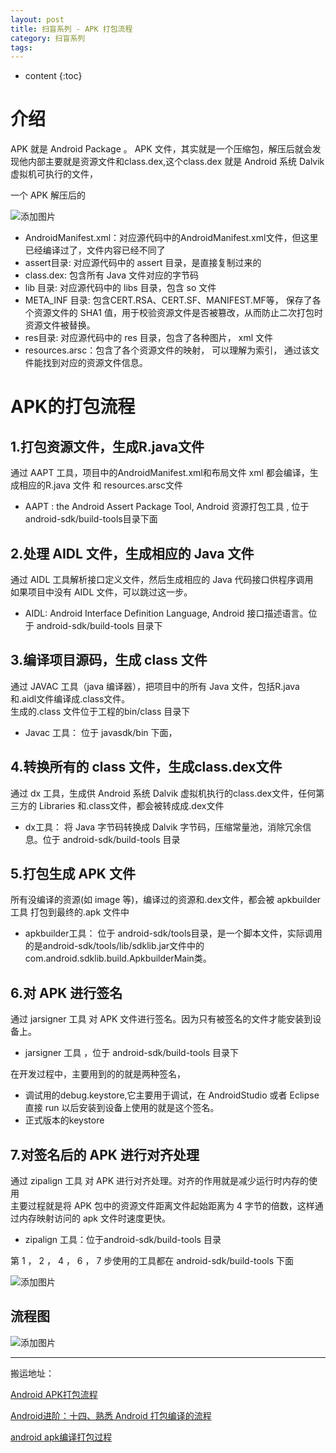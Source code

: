 ```yaml
---
layout: post
title: 扫盲系列 - APK 打包流程
category: 扫盲系列
tags:  
---
```

* content
{:toc}

# 介绍
APK 就是 Android Package 。
APK 文件，其实就是一个压缩包，解压后就会发现他内部主要就是资源文件和class.dex,这个class.dex 就是 Android 系统 Dalvik 虚拟机可执行的文件，

一个 APK 解压后的

![添加图片](../../../../images/apk_build_dic.png)
* AndroidManifest.xml：对应源代码中的AndroidManifest.xml文件，但这里已经编译过了，文件内容已经不同了
* assert目录: 对应源代码中的 assert 目录，是直接复制过来的
* class.dex: 包含所有 Java 文件对应的字节码
* lib 目录: 对应源代码中的 libs 目录，包含 so 文件
* META_INF 目录: 包含CERT.RSA、CERT.SF、MANIFEST.MF等， 保存了各个资源文件的 SHA1 值，用于校验资源文件是否被篡改，从而防止二次打包时资源文件被替换。
* res目录: 对应源代码中的 res 目录，包含了各种图片， xml 文件
* resources.arsc：包含了各个资源文件的映射， 可以理解为索引， 通过该文件能找到对应的资源文件信息。

# APK的打包流程

## 1.打包资源文件，生成R.java文件
通过 AAPT 工具，项目中的AndroidManifest.xml和布局文件 xml 都会编译，生成相应的R.java 文件 和 resources.arsc文件
* AAPT  : the Android Assert Package Tool, Android 资源打包工具 , 位于 android-sdk/build-tools目录下面

## 2.处理 AIDL 文件，生成相应的 Java 文件
通过 AIDL 工具解析接口定义文件，然后生成相应的 Java 代码接口供程序调用   
如果项目中没有 AIDL 文件，可以跳过这一步。
* AIDL:  Android Interface Definition Language, Android 接口描述语言。位于 android-sdk/build-tools 目录下

## 3.编译项目源码，生成 class 文件
通过 JAVAC 工具（java 编译器），把项目中的所有 Java 文件，包括R.java 和.aidl文件编译成.class文件。    
生成的.class 文件位于工程的bin/class 目录下
* Javac 工具： 位于 javasdk/bin 下面，

## 4.转换所有的 class 文件，生成class.dex文件
通过 dx 工具，生成供 Android 系统 Dalvik 虚拟机执行的class.dex文件，任何第三方的 Libraries 和.class文件，都会被转成成.dex文件
* dx工具： 将 Java 字节码转换成 Dalvik 字节码，压缩常量池，消除冗余信息。位于 android-sdk/build-tools 目录

## 5.打包生成 APK 文件
所有没编译的资源(如 image 等)，编译过的资源和.dex文件，都会被 apkbuilder 工具 打包到最终的.apk 文件中
* apkbuilder工具： 位于 android-sdk/tools目录，是一个脚本文件，实际调用的是android-sdk/tools/lib/sdklib.jar文件中的com.android.sdklib.build.ApkbuilderMain类。

## 6.对 APK 进行签名
通过 jarsigner 工具 对 APK 文件进行签名。因为只有被签名的文件才能安装到设备上。
* jarsigner 工具 ，位于 android-sdk/build-tools 目录下

在开发过程中，主要用到的的就是两种签名，
* 调试用的debug.keystore,它主要用于调试，在 AndroidStudio 或者 Eclipse 直接 run 以后安装到设备上使用的就是这个签名。
* 正式版本的keystore

## 7.对签名后的 APK 进行对齐处理
通过 zipalign 工具 对 APK 进行对齐处理。对齐的作用就是减少运行时内存的使用   
主要过程就是将 APK 包中的资源文件距离文件起始距离为 4 字节的倍数，这样通过内存映射访问的 apk 文件时速度更快。
* zipalign 工具：位于android-sdk/build-tools 目录


第 1 ， 2 ， 4 ， 6 ， 7 步使用的工具都在 android-sdk/build-tools 下面

![添加图片](../../../../images/apk_build_tools.png)

## 流程图

![添加图片](../../../../images/apk_build.png)


- - - -
搬运地址：    

[Android APK打包流程](https://blog.csdn.net/wangzhongshun/article/details/96160984)

[Android进阶：十四、熟悉 Android 打包编译的流程](https://blog.csdn.net/Android_SE/article/details/89924159)

[android apk编译打包过程](https://blog.csdn.net/brycegao321/article/details/79127159)
